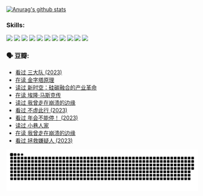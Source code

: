 
[![Anurag's github stats](https://github-readme-stats.vercel.app/api?username=w940853815)](https://github.com/anuraghazra/github-readme-stats)

### Skills:

<code><img height="32" src="https://cdn.jsdelivr.net/npm/simple-icons@v5/icons/python.svg"></code>
<code><img height="32" src="https://cdn.jsdelivr.net/npm/simple-icons@v5/icons/javascript.svg"></code>
<code><img height="32" src="https://cdn.jsdelivr.net/npm/simple-icons@v5/icons/django.svg"></code>
<code><img height="32" src="https://cdn.jsdelivr.net/npm/simple-icons@v5/icons/flask.svg"></code>
<code><img height="32" src="https://cdn.jsdelivr.net/npm/simple-icons@v5/icons/vuetify.svg"></code>
<code><img height="32" src="https://cdn.jsdelivr.net/npm/simple-icons@v5/icons/git.svg"></code>
<code><img height="32" src="https://cdn.jsdelivr.net/npm/simple-icons@v5/icons/docker.svg"></code>
<code><img height="32" src="https://cdn.jsdelivr.net/npm/simple-icons@v5/icons/postgresql.svg"></code>
<code><img height="32" src="https://cdn.jsdelivr.net/npm/simple-icons@v5/icons/elasticsearch.svg"></code>
<code><img height="32" src="https://cdn.jsdelivr.net/npm/simple-icons@v5/icons/macos.svg"></code>
<code><img height="32" src="https://cdn.jsdelivr.net/npm/simple-icons@v5/icons/linux.svg"></code>

### 🗣 豆瓣:

<!-- DOUBAN-ACTIVITIES:START -->
- [看过 三大队‎ (2023)](https://www.douban.com/people/136069238/status/4510323325/?_i=07070614)
- [在读 金字塔原理](https://www.douban.com/people/136069238/status/4507497587/?_i=07070614)
- [读过 新时空：硅碳融合的产业革命](https://www.douban.com/people/136069238/status/4506659177/?_i=07070614)
- [在读 埃隆·马斯克传](https://www.douban.com/people/136069238/status/4500417190/?_i=07070614)
- [读过 我曾走在崩溃的边缘](https://www.douban.com/people/136069238/status/4500416754/?_i=07070614)
- [看过 不虚此行‎ (2023)](https://www.douban.com/people/136069238/status/4499973052/?_i=07070614)
- [看过 年会不能停！‎ (2023)](https://www.douban.com/people/136069238/status/4498582002/?_i=07070614)
- [读过 小巷人家](https://www.douban.com/people/136069238/status/4489290935/?_i=07070614)
- [在读 我曾走在崩溃的边缘](https://www.douban.com/people/136069238/status/4489290559/?_i=07070614)
- [看过 拯救嫌疑人‎ (2023)](https://www.douban.com/people/136069238/status/4477421513/?_i=07070614)
<!-- DOUBAN-ACTIVITIES:END -->


![Snake animation](https://raw.githubusercontent.com/w940853815/w940853815/output/github-contribution-grid-snake.svg)

<!--
**w940853815/w940853815** is a ✨ _special_ ✨ repository because its `README.md` (this file) appears on your GitHub profile.

Here are some ideas to get you started:

- 🔭 I’m currently working on ...
- 🌱 I’m currently learning ...
- 👯 I’m looking to collaborate on ...
- 🤔 I’m looking for help with ...
- 💬 Ask me about ...
- 📫 How to reach me: ...
- 😄 Pronouns: ...
- ⚡ Fun fact: ...
-->
